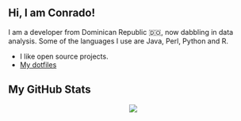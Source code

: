 ## Hi, I am Conrado!

I am a developer from Dominican Republic 🇩🇴, now dabbling in data analysis. Some of the languages I use are Java, Perl, Python and R.

- I like open source projects.
- [My dotfiles](https://github.com/c0reyes/dotfiles)

## My GitHub Stats

<p align = "center">
  <img src = "https://github-readme-stats.vercel.app/api?username=c0reyes&show_icons=true&line_height=27&theme=gotham">
</p>
